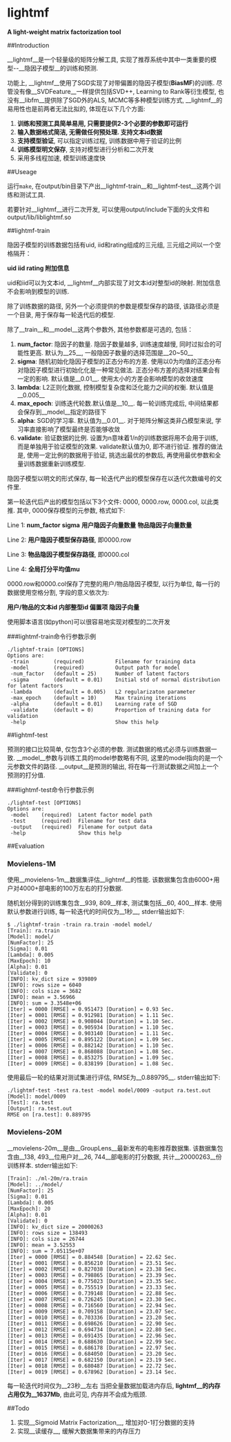# lightmf
__A light-weight matrix factorization tool__

##Introduction

__lightmf__是一个轻量级的矩阵分解工具, 实现了推荐系统中其中一类重要的模型--__隐因子模型__的训练和预测.

功能上, __lightmf__使用了SGD实现了对带偏置的隐因子模型(__BiasMF__)的训练.
尽管没有像__SVDFeature__一样提供包括SVD++, Learning to Rank等衍生模型, 
也没有__libfm__提供除了SGD外的ALS, MCMC等多种模型训练方式, __lightmf__的易用性也是前两者无法比拟的, 体现在以下几个方面:

1. __训练和预测工具简单易用, 只需要提供2-3个必要的参数即可运行__
2. __输入数据格式简洁, 无需做任何预处理. 支持文本id数据__
3. __支持模型验证__, 可以指定训练过程, 训练数据中用于验证的比例
4. __训练模型明文保存__, 支持对模型进行分析和二次开发
5. 采用多线程加速, 模型训练速度快

##Useage

运行`make`, 在output/bin目录下产出__lightmf-train__和__lightmf-test__这两个训练和测试工具.

若要针对__lightmf__进行二次开发, 可以使用output/include下面的头文件和output/lib/liblightmf.so

##lightmf-train

隐因子模型的训练数据包括有uid, iid和rating组成的三元组, 三元组之间以一个空格隔开：

__uid iid rating 附加信息__

uid和iid可以为文本id, __lightmf__内部实现了对文本id对整型id的映射. 附加信息不会影响到模型的训练.

除了训练数据的路径, 另外一个必须提供的参数是模型保存的路径, 该路径必须是一个目录, 用于保存每一轮迭代后的模型.

除了__train__和__model__这两个参数外, 其他参数都是可选的, 包括：

1. __num\_factor__: 隐因子的数量. 隐因子数量越多, 训练速度越慢, 同时过拟合的可能性更高. 默认为__25__, 一般隐因子数量的选择范围是__20~50__
2. __sigma__: 随机初始化隐因子模型的正态分布的方差. 使用以0为均值的正态分布对隐因子模型进行初始化化是一种常见做法. 正态分布方差的选择对结果会有一定的影响. 默认值是__0.01__. 使用太小的方差会影响模型的收敛速度
3. __lambda__: L2正则化数据, 控制模型复杂度和泛化能力之间的权衡. 默认值是__0.005__
4. __max\_epoch__: 训练迭代轮数.默认值是__10__. 每一轮训练完成后, 中间结果都会保存到__model__指定的路径下
5. __alpha__: SGD的学习率. 默认值为__0.01__. 对于矩阵分解这类非凸模型来说, 学习率直接影响了模型最终是否能够收敛
6. __validate__: 验证数据的比例. 设置为n意味着1/n的训练数据将用不会用于训练, 而是单独用于验证模型的效果. validate默认值为0, 即不进行验证. 推荐的做法是, 使用一定比例的数据用于验证, 挑选出最优的参数后, 再使用最优参数和全量训练数据重新训练模型.

隐因子模型以明文的形式保存, 每一轮迭代产出的模型保存在以迭代次数编号的文件里. 

第一轮迭代后产出的模型包括以下3个文件: 0000, 0000.row, 0000.col, 以此类推. 
其中, 0000保存模型的元参数, 格式如下:

Line 1: __num\_factor__ __sigma__ __用户隐因子向量数量__ __物品隐因子向量数量__

Line 2: __用户隐因子模型保存路径__, 即0000.row

Line 3: __物品隐因子模型保存路径__, 即0000.col

Line 4: __全局打分平均值mu__

0000\.row和0000\.col保存了完整的用户/物品隐因子模型, 以行为单位, 每一行的数据使用空格分割, 字段的意义依次为: 

__用户/物品的文本id 内部整型id 偏置项 隐因子向量__

使用脚本语言(如python)可以很容易地实现对模型的二次开发

###lightmf-train命令行参数示例

    ./lightmf-train [OPTIONS]
    Options are:
     -train        (required)          Filename for training data 
     -model        (required)          Output path for model 
     -num_factor   (default = 25)      Number of latent factors 
     -sigma        (default = 0.01)    Initial std of normal distribution for latent factors 
     -lambda       (default = 0.005)   L2 regularizaton parameter 
     -max_epoch    (default = 10)      Max training iterations 
     -alpha        (default = 0.01)    Learning rate of SGD 
     -validate     (default = 0)       Proportion of training data for validation 
     -help                             Show this help 

##lightmf-test

预测的接口比较简单, 仅包含3个必须的参数. 测试数据的格式必须与训练数据一致.
__model__参数与训练工具的model参数略有不同, 这里的model指向的是一个元参数文件的路径.
__output__是预测的输出, 将在每一行测试数据之间加上一个预测的打分值.

###lightmf-test命令行参数示例

    ./lightmf-test [OPTIONS]
    Options are:
     -model    (required)  Latent factor model path 
     -test     (required)  Filename for test data 
     -output   (required)  Filename for output data 
     -help                 Show this help 

##Evaluation

### Movielens-1M

使用__movielens-1m__数据集评估__lightmf__的性能.
该数据集包含由6000+用户对4000+部电影的100万左右的打分数据.

随机划分得到的训练集包含__939, 809__样本, 测试集包括__60, 400__样本.
使用默认参数进行训练, 每一轮迭代的时间仅为__1秒__, stderr输出如下:

    $ ./lightmf-train -train ra.train -model model/
    [Train]: ra.train
    [Model]: model/
    [NumFactor]: 25
    [Sigma]: 0.01
    [Lambda]: 0.005
    [MaxEpoch]: 10
    [Alpha]: 0.01
    [Validate]: 0
    [INFO]: kv_dict size = 939809
    [INFO]: rows size = 6040
    [INFO]: cols size = 3682
    [INFO]: mean = 3.56966
    [INFO]: sum = 3.3548e+06
    [Iter] = 0000 [RMSE] = 0.951473 [Duration] = 0.93 Sec.
    [Iter] = 0001 [RMSE] = 0.912981 [Duration] = 1.11 Sec.
    [Iter] = 0002 [RMSE] = 0.908044 [Duration] = 1.10 Sec.
    [Iter] = 0003 [RMSE] = 0.905934 [Duration] = 1.10 Sec.
    [Iter] = 0004 [RMSE] = 0.903140 [Duration] = 1.11 Sec.
    [Iter] = 0005 [RMSE] = 0.895122 [Duration] = 1.09 Sec.
    [Iter] = 0006 [RMSE] = 0.882142 [Duration] = 1.10 Sec.
    [Iter] = 0007 [RMSE] = 0.868088 [Duration] = 1.08 Sec.
    [Iter] = 0008 [RMSE] = 0.853275 [Duration] = 1.09 Sec.
    [Iter] = 0009 [RMSE] = 0.838199 [Duration] = 1.08 Sec.

使用最后一轮的结果对测试集进行评估, RMSE为__0.889795__. stderr输出如下:

    ./lightmf-test -test ra.test -model model/0009 -output ra.test.out
    [Model]: model/0009
    [Test]: ra.test
    [Output]: ra.test.out
    RMSE on [ra.test]: 0.889795

### Movielens-20M

__movielens-20m__是由__GroupLens__最新发布的电影推荐数据集. 
该数据集包含由__138, 493__位用户对__26, 744__部电影的打分数据, 共计__20000263__份训练样本.
stderr输出如下:

    [Train]: ./ml-20m/ra.train
    [Model]: ../model/
    [NumFactor]: 25
    [Sigma]: 0.01
    [Lambda]: 0.005
    [MaxEpoch]: 20
    [Alpha]: 0.01
    [Validate]: 0
    [INFO]: kv_dict size = 20000263
    [INFO]: rows size = 138493
    [INFO]: cols size = 26744
    [INFO]: mean = 3.52553
    [INFO]: sum = 7.05115e+07
    [Iter] = 0000 [RMSE] = 0.884548 [Duration] = 22.62 Sec.
    [Iter] = 0001 [RMSE] = 0.856210 [Duration] = 23.51 Sec.
    [Iter] = 0002 [RMSE] = 0.827038 [Duration] = 23.38 Sec.
    [Iter] = 0003 [RMSE] = 0.798865 [Duration] = 23.39 Sec.
    [Iter] = 0004 [RMSE] = 0.775023 [Duration] = 23.35 Sec.
    [Iter] = 0005 [RMSE] = 0.755519 [Duration] = 23.33 Sec.
    [Iter] = 0006 [RMSE] = 0.739148 [Duration] = 22.88 Sec.
    [Iter] = 0007 [RMSE] = 0.726245 [Duration] = 23.30 Sec.
    [Iter] = 0008 [RMSE] = 0.716560 [Duration] = 22.94 Sec.
    [Iter] = 0009 [RMSE] = 0.709158 [Duration] = 23.07 Sec.
    [Iter] = 0010 [RMSE] = 0.703336 [Duration] = 23.20 Sec.
    [Iter] = 0011 [RMSE] = 0.698626 [Duration] = 22.90 Sec.
    [Iter] = 0012 [RMSE] = 0.694734 [Duration] = 22.80 Sec.
    [Iter] = 0013 [RMSE] = 0.691435 [Duration] = 22.96 Sec.
    [Iter] = 0014 [RMSE] = 0.688630 [Duration] = 22.99 Sec.
    [Iter] = 0015 [RMSE] = 0.686178 [Duration] = 22.97 Sec.
    [Iter] = 0016 [RMSE] = 0.684050 [Duration] = 23.20 Sec.
    [Iter] = 0017 [RMSE] = 0.682150 [Duration] = 23.19 Sec.
    [Iter] = 0018 [RMSE] = 0.680487 [Duration] = 22.72 Sec.
    [Iter] = 0019 [RMSE] = 0.678962 [Duration] = 23.14 Sec.

每一轮迭代时间仅为__23秒__左右
当把全量数据加载进内存后, __lightmf__的内存占用仅为__1637Mb__, 由此可见, 内存并不会成为瓶颈. 

##Todo

1. 实现__Sigmoid Matrix Factorization__, 增加对0-1打分数据的支持
2. 实现__读缓存__, 缓解大数据集带来的内存压力
